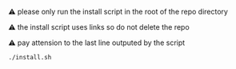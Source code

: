 ⚠️  please only run the install script in the root of the repo directory

⚠️  the install script uses links so do not delete the repo

⚠️  pay attension to the last line outputed by the script

```sh
./install.sh
```
